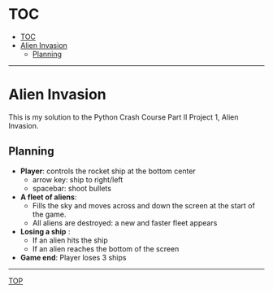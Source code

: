 # TOC
- [TOC](#toc)
- [Alien Invasion](#alien-invasion)
  - [Planning](#planning)

---

# Alien Invasion
This is my solution to the Python Crash Course Part II Project 1, Alien Invasion.

## Planning
- **Player**: controls the rocket ship at the bottom center 
  - arrow key: ship to right/left
  - spacebar: shoot bullets
- **A fleet of aliens**: 
  - Fills the sky and moves across and down the screen at the start of the game.
  - All aliens are destroyed: a new and faster fleet appears
- **Losing a ship** :
    - If an alien hits the ship
    - If an alien reaches the bottom of the screen
- **Game end**: Player loses 3 ships











---
[TOP](#toc)